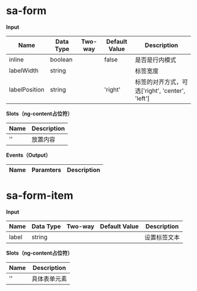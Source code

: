 # sa-form

**Input**

| Name | Data Type |  Two-way | Default Value | Description |
| --- | --- | --- | --- | --- |
| inline | boolean | | false | 是否是行内模式 |
| labelWidth | string | | | 标签宽度 |
| labelPosition | string | | 'right' | 标签的对齐方式，可选['right', 'center', 'left'] |
 
**Slots（ng-content占位符）**

| Name | Description |
| --- | --- |
| '' | 放置内容 |

**Events（Output）**

| Name | Paramters | Description |
| --- | --- | --- |

# sa-form-item

**Input**

| Name | Data Type |  Two-way | Default Value | Description |
| --- | --- | --- | --- | --- |
| label | string | | | 设置标签文本 |
 
**Slots（ng-content占位符）**

| Name | Description |
| --- | --- |
| '' | 具体表单元素 |
